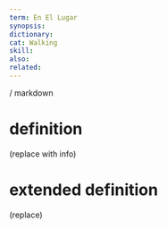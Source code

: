 ```yaml
---
term: En El Lugar
synopsis:
dictionary:
cat: Walking
skill: 
also: 
related: 
---
```

/ 
  markdown
  # definition
  (replace with info)
  # extended definition
  (replace)
